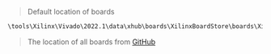 > Default location of boards

```bash
\tools\Xilinx\Vivado\2022.1\data\xhub\boards\XilinxBoardStore\boards\Xilinx
```



> The location of all boards from [GitHub](https://github.com/Xilinx/XilinxBoardStore/tree/2020.1.1/boards/Xilinx)


